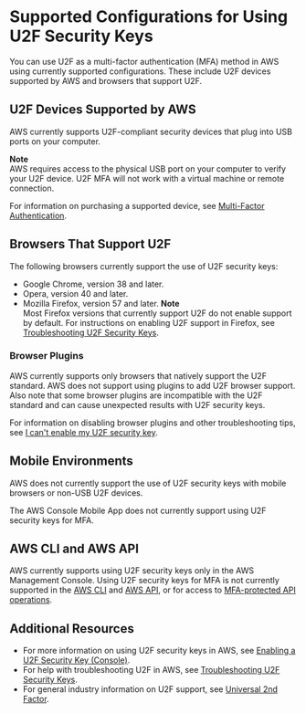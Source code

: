 # Supported Configurations for Using U2F Security Keys<a name="id_credentials_mfa_u2f_supported_configurations"></a>

You can use U2F as a multi\-factor authentication \(MFA\) method in AWS using currently supported configurations\. These include U2F devices supported by AWS and browsers that support U2F\.

## U2F Devices Supported by AWS<a name="id_credentials_mfa_u2f_supported_devices"></a>

AWS currently supports U2F\-compliant security devices that plug into USB ports on your computer\.

**Note**  
AWS requires access to the physical USB port on your computer to verify your U2F device\. U2F MFA will not work with a virtual machine or remote connection\.

For information on purchasing a supported device, see [Multi\-Factor Authentication](http://aws.amazon.com/iam/details/mfa/)\.

## Browsers That Support U2F<a name="id_credentials_mfa_u2f_browsers"></a>

The following browsers currently support the use of U2F security keys:
+ Google Chrome, version 38 and later\.
+ Opera, version 40 and later\.
+ Mozilla Firefox, version 57 and later\.
**Note**  
Most Firefox versions that currently support U2F do not enable support by default\. For instructions on enabling U2F support in Firefox, see [Troubleshooting U2F Security Keys](troubleshoot_mfa-u2f.md)\.

### Browser Plugins<a name="id_credentials_mfa_u2f_plugins"></a>

AWS currently supports only browsers that natively support the U2F standard\. AWS does not support using plugins to add U2F browser support\. Also note that some browser plugins are incompatible with the U2F standard and can cause unexpected results with U2F security keys\. 

For information on disabling browser plugins and other troubleshooting tips, see [I can't enable my U2F security key](troubleshoot_mfa-u2f.md#troubleshoot_mfa-u2f-cant-enable)\. 

## Mobile Environments<a name="id_credentials_mfa_u2f_mobile_environments"></a>

AWS does not currently support the use of U2F security keys with mobile browsers or non\-USB U2F devices\. 

The AWS Console Mobile App does not currently support using U2F security keys for MFA\.

## AWS CLI and AWS API<a name="id_credentials_mfa_u2f_cliapi"></a>

AWS currently supports using U2F security keys only in the AWS Management Console\. Using U2F security keys for MFA is not currently supported in the [AWS CLI](https://docs.aws.amazon.com/cli/latest/userguide/) and [AWS API](https://aws.amazon.com/tools/), or for access to [MFA\-protected API operations](id_credentials_mfa_configure-api-require.md)\.

## Additional Resources<a name="id_credentials_mfa_u2f_additional_resources"></a>
+ For more information on using U2F security keys in AWS, see [Enabling a U2F Security Key \(Console\)](id_credentials_mfa_enable_u2f.md)\.
+ For help with troubleshooting U2F in AWS, see [Troubleshooting U2F Security Keys](troubleshoot_mfa-u2f.md)\.
+ For general industry information on U2F support, see [Universal 2nd Factor](https://en.wikipedia.org/wiki/Universal_2nd_Factor)\. 